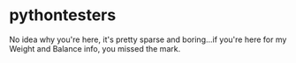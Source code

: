 # pythontesters

No idea why you're here, it's pretty sparse and boring...if you're here for my Weight and Balance info, you missed the mark. 
